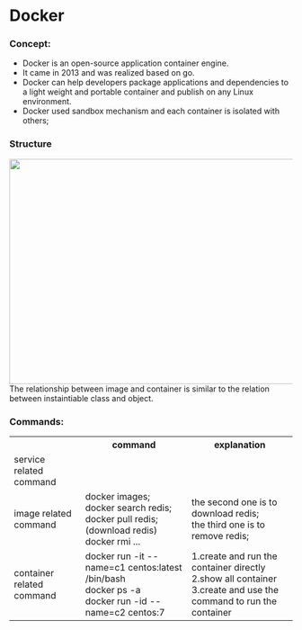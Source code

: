 # Docker
<h3> Concept:</h3>
<ul>
<li>Docker is an open-source application container engine. 
<li>It came in 2013 and was realized based on go. 
<li>Docker can help developers package applications and dependencies to a light weight and portable container and publish on any Linux environment. 
<li>Docker used sandbox mechanism and each container is isolated with others;
</ul>
<h3> Structure </h3>
<img src="https://docs.docker.com/engine/images/architecture.svg" width="600px" height="400px"></img>
The relationship between image and container is similar to the relation between instaintiable class and object.
<h3> Commands:</h3>
<table>
  <tr>
    <th></th>
    <th>command</th>
    <th>explanation</th>
  </tr>
  <tr>
    <td>service related command</td>
    <td></td>
    <td></td>
  </tr>
  <tr>
    <td>image related command</td>
    <td>docker images;<br>
      docker search redis;<br>
      docker pull redis;(download redis)<br>
      docker rmi ...
    </td>
    <td>the second one is to download redis;<br>
      the third one is to remove redis;
    </td>
  </tr>
  <tr>
    <td>container related command</td>
    <td>docker run -it --name=c1 centos:latest /bin/bash<br>
    docker ps -a<br>
    docker run -id --name=c2 centos:7<br>
    </td>
    <td>1.create and run the container directly<br>
      2.show all container<br>
      3.create and use the command to run the container
    </td>
  </tr>
